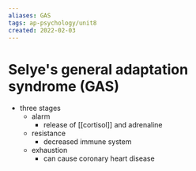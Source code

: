 ```yaml
---
aliases: GAS
tags: ap-psychology/unit8 
created: 2022-02-03
---
```


# Selye's general adaptation syndrome (GAS)

- three stages
	- alarm
		- release of [[cortisol]] and adrenaline
	- resistance
		- decreased immune system
	- exhaustion
		- can cause coronary heart disease 
